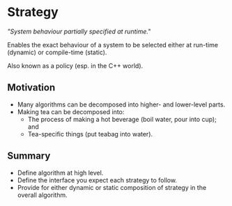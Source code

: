 # Strategy

*"System behaviour partially specified at runtime."*

Enables the exact behaviour of a system to be selected either at run-time (dynamic) or
compile-time (static).

Also known as a policy (esp. in the C++ world).

## Motivation

- Many algorithms can be decomposed into higher- and lower-level parts.
- Making tea can be decomposed into:
  - The process of making a hot beverage (boil water, pour into cup); and
  - Tea-specific things (put teabag into water).

## Summary

- Define algorithm at high level.
- Define the interface you expect each strategy to follow.
- Provide for either dynamic or static composition of strategy in the overall algorithm.